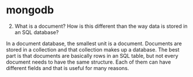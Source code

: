 # mongodb

2. What is a document? How is this different than the way data is stored in an SQL database?

In a document database, the smallest unit is a document. Documents are stored in a collection and that collection makes up a database. The best part is that documents are basically rows in an SQL table, but not every document needs to have the same structure. Each of them can have different fields and that is useful for many reasons.  
